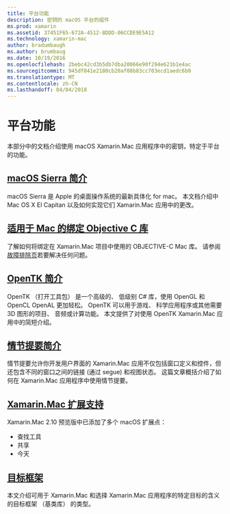 ```yaml
---
title: 平台功能
description: 密钥的 macOS 平台的组件
ms.prod: xamarin
ms.assetid: 37451F65-672A-4512-8DDD-06CCDE9E5A12
ms.technology: xamarin-mac
author: bradumbaugh
ms.author: brumbaug
ms.date: 10/19/2016
ms.openlocfilehash: 2bebc42cd3b5db7dba20066e90f294e621b1e4ac
ms.sourcegitcommit: 945df041e2180cb20af08b83cc703ecd1aedc6b0
ms.translationtype: MT
ms.contentlocale: zh-CN
ms.lasthandoff: 04/04/2018
---
```

# <a name="platform-features"></a>平台功能

本部分中的文档介绍使用 macOS Xamarin.Mac 应用程序中的密钥，特定于平台的功能。


## <a name="introduction-to-macos-sierramacplatformintroduction-to-macos-sierraindexmd"></a>[macOS Sierra 简介](~/mac/platform/introduction-to-macos-sierra/index.md)

macOS Sierra 是 Apple 的桌面操作系统的最新具体化 for mac。 本文档介绍中 Mac OS X El Capitan 以及如何实现它们 Xamarin.Mac 应用中的更改。

## <a name="binding-objective-c-libraries-for-macbindingmd"></a>[适用于 Mac 的绑定 Objective C 库](binding.md)

了解如何将绑定在 Xamarin.Mac 项目中使用的 OBJECTIVE-C Mac 库。
请参阅[故障排除页](~/cross-platform/macios/binding/troubleshooting.md)若要解决任何问题。

## <a name="introduction-to-opentkmacplatformopentkmd"></a>[OpenTK 简介](~/mac/platform/opentk.md)

OpenTK （打开工具包） 是一个高级的、 低级别 C# 库，使用 OpenGL 和 OpenCL OpenAL 更加轻松。 OpenTK 可以用于游戏、 科学应用程序或其他需要 3D 图形的项目、 音频或计算功能。 本文提供了对使用 OpenTK Xamarin.Mac 应用中的简短介绍。


## <a name="introduction-to-storyboardsmacplatformstoryboardsindexmd"></a>[情节提要简介](~/mac/platform/storyboards/index.md)

情节提要允许你开发用户界面的 Xamarin.Mac 应用不仅包括窗口定义和控件，但还包含不同的窗口之间的链接 (通过 segue) 和视图状态。 这篇文章概括介绍了如何在 Xamarin.Mac 应用程序中使用情节提要。

## <a name="xamarinmac-extension-supportmacplatformextensionsmd"></a>[Xamarin.Mac 扩展支持](~/mac/platform/extensions.md)

Xamarin.Mac 2.10 预览版中已添加了多个 macOS 扩展点：

- 查找工具
- 共享
- 今天

## <a name="target-frameworksmacplatformtarget-frameworkmd"></a>[目标框架](~/mac/platform/target-framework.md)

本文介绍可用于 Xamarin.Mac 和选择 Xamarin.Mac 应用程序的特定目标的含义的目标框架 （基类库） 的类型。
